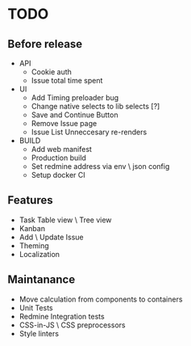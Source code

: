 # TODO

## Before release

* API
    * Cookie auth
    * Issue total time spent
* UI
    * Add Timing preloader bug
    * Change native selects to lib selects [?]
    * Save and Continue Button
    * Remove Issue page
    * Issue List Unneccesary re-renders
* BUILD
    * Add web manifest
    * Production build
    * Set redmine address via env \ json config
    * Setup docker CI


## Features

* Task Table view \ Tree view
* Kanban
* Add \ Update Issue
* Theming
* Localization

## Maintanance

* Move calculation from components to containers
* Unit Tests
* Redmine Integration tests
* CSS-in-JS \ CSS preprocessors
* Style linters